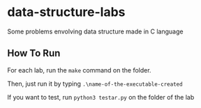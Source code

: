 # data-structure-labs
Some problems envolving data structure made in C language

## How To Run
For each lab, run the ```make``` command on the folder.

Then, just run it by typing ```.\name-of-the-executable-created```

If you want to test, run ```python3 testar.py``` on the folder of the lab
